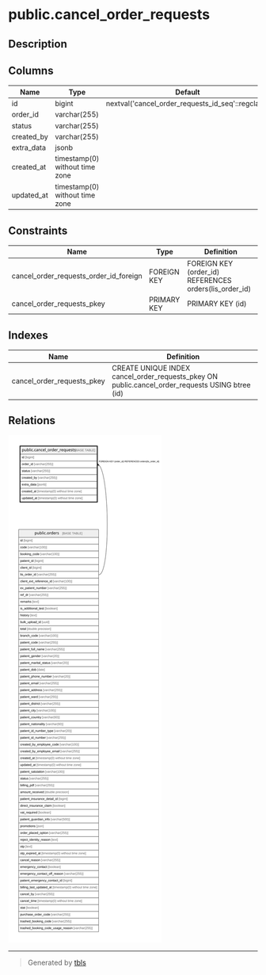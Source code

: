 # public.cancel_order_requests

## Description

## Columns

| Name | Type | Default | Nullable | Children | Parents | Comment |
| ---- | ---- | ------- | -------- | -------- | ------- | ------- |
| id | bigint | nextval('cancel_order_requests_id_seq'::regclass) | false |  |  |  |
| order_id | varchar(255) |  | false |  | [public.orders](public.orders.md) |  |
| status | varchar(255) |  | false |  |  |  |
| created_by | varchar(255) |  | false |  |  |  |
| extra_data | jsonb |  | true |  |  |  |
| created_at | timestamp(0) without time zone |  | true |  |  |  |
| updated_at | timestamp(0) without time zone |  | true |  |  |  |

## Constraints

| Name | Type | Definition |
| ---- | ---- | ---------- |
| cancel_order_requests_order_id_foreign | FOREIGN KEY | FOREIGN KEY (order_id) REFERENCES orders(lis_order_id) |
| cancel_order_requests_pkey | PRIMARY KEY | PRIMARY KEY (id) |

## Indexes

| Name | Definition |
| ---- | ---------- |
| cancel_order_requests_pkey | CREATE UNIQUE INDEX cancel_order_requests_pkey ON public.cancel_order_requests USING btree (id) |

## Relations

![er](public.cancel_order_requests.svg)

---

> Generated by [tbls](https://github.com/k1LoW/tbls)
